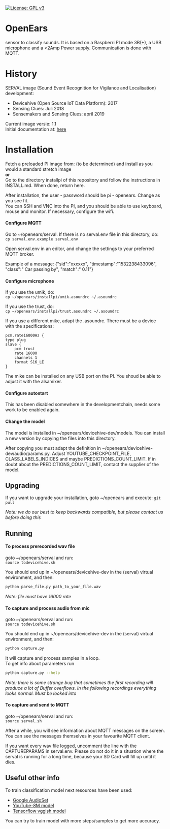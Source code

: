 [![License: GPL v3](https://img.shields.io/badge/License-GPLv3-blue.svg)](https://www.gnu.org/licenses/gpl-3.0)

# OpenEars
sensor to classify sounds. It is based on a Raspberri PI mode 3B(+), a USB microphone
and a >2Amp Power supply. Communication is done with MQTT.

# History
SERVAL image (Sound Event Recognition for Vigilance and Localisation) development:
- Devicehive (Open Source IoT Data Platform): 2017 
- Sensing Clues: Juli 2018
- Sensemakers and Sensing Clues: april 2019

Current image versie: 1.1\
Initial documentation at:  [here](https://www.iotforall.com/tensorflow-sound-classification-machine-learning-applications/)

# Installation
Fetch a preloaded PI image from: (to be determined) and install as you would a standard stretch image\
**or**\
Go to the directory installpi of this repository and follow the instructions in INSTALL.md. When done, return here.

After installation, the user - password should be pi - openears. Change as you see fit.\
You can SSH and VNC into the PI, and you should be able to use keyboard, mouse and monitor. If necessary, configure the wifi.
#### Configure MQTT
Go to ~/openears/serval. If there is no serval.env file in this directory, do:\
`cp serval.env.example serval.env`

Open serval.env in an editor, and change the settings to your preferred MQTT broker.

Example of a message: {"sid":"xxxxxx", "timestamp":"1532238433096", "class":" Car passing by", "match":" 0.11"}


#### Configure microphone
If you use the umik, do:\
`cp ~/openears/installpi/umik.asoundrc ~/.asoundrc`

If you use the trust, do:\
`cp ~/openears/installpi/trust.asoundrc ~/.asoundrc`

If you use a different mike, adapt the .asoundrc. There must be a device with the specifications:

    pcm.rate16000Hz {
	type plug
	slave {
		pcm trust
		rate 16000
		channels 1
		format S16_LE
	}

The mike can be installed on any USB port on the PI. You shoud be able to adjust it with the alsamixer.


#### Configure autostart

This has been disabled somewhere in the developmentchain, needs some work to be enabled again.

#### Change the model
The model is installed in ~/openears/devicehive-dev/models. You can install a new version by copying the files into this directory.

After copying you must adapt the definition in ~/openears/devicehive-dev/audio/params.py.
Adjust YOUTUBE_CHECKPOINT_FILE,	CLASS_LABELS_INDICES and maybe PREDICTIONS_COUNT_LIMIT. If in doubt about the PREDICTIONS_COUNT_LIMIT, contact the supplier of the model.

## Upgrading
If you want to upgrade your installation, goto ~/openears and execute: `git pull`

_Note: we do our best to keep backwards compatible, but please contact us before doing this_

## Running
#### To process prerecorded wav file
goto ~/openears/serval and run:\
`source todevicehive.sh`

You should end up in ~/openears/devicehive-dev in the (serval) virtual environment, and then:

```bash
python parse_file.py path_to_your_file.wav
```
_Note: file must have 16000 rate_

#### To capture and process audio from mic
goto ~/openears/serval and run:\
`source todevicehive.sh`

You should end up in ~/openears/devicehive-dev in the (serval) virtual environment, and then:

```bash
python capture.py
```
It will capture and process samples in a loop.\
To get info about parameters run
```bash
python capture.py --help
```

_Note: there is some strange bug that sometimes the first recording will produce a lot
of Buffer overflows. In the following recordings everything looks normal. Must be looked into_

#### To capture and send to MQTT
goto ~/openears/serval and run:\
`source serval.sh`

After a while, you will see information about MQTT messages on the screen. You can see the messages
themselves in your favourite MQTT client.

If you want every wav file logged, uncomment the line with the CAPTUREPARAMS in serval.env. Please do not do it
in a situation where the serval is running for a long time, because your SD Card will fill up until it dies.


## Useful other info
To train classification model next resources have been used:
* [Google AudioSet](https://research.google.com/audioset/)
* [YouTube-8M model](https://github.com/google/youtube-8m)
* [Tensorflow vggish model](https://github.com/tensorflow/models/tree/master/research/audioset)

You can try to train model with more steps/samples to get more accuracy.
